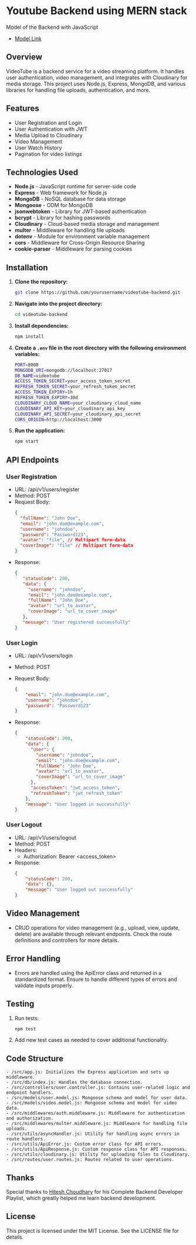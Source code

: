 # Youtube Backend using MERN stack

Model of the Backend with JavaScript 
- [Model Link](https://app.eraser.io/workspace/YtPqZ1VogxGy1jzIDkzj)


## Overview

VideoTube is a backend service for a video streaming platform. It handles user authentication, video management, and integrates with Cloudinary for media storage. This project uses Node.js, Express, MongoDB, and various libraries for handling file uploads, authentication, and more.

## Features

- User Registration and Login
- User Authentication with JWT
- Media Upload to Cloudinary
- Video Management
- User Watch History
- Pagination for video listings

## Technologies Used

- **Node.js** - JavaScript runtime for server-side code
- **Express** - Web framework for Node.js
- **MongoDB** - NoSQL database for data storage
- **Mongoose** - ODM for MongoDB
- **jsonwebtoken** - Library for JWT-based authentication
- **bcrypt** - Library for hashing passwords
- **Cloudinary** - Cloud-based media storage and management
- **multer** - Middleware for handling file uploads
- **dotenv** - Module for environment variable management
- **cors** - Middleware for Cross-Origin Resource Sharing
- **cookie-parser** - Middleware for parsing cookies

## Installation

1. **Clone the repository:**

   ```bash
   git clone https://github.com/yourusername/videotube-backend.git
   ```
2. **Navigate into the project directory:**
   ```bash
   cd videotube-backend
   ```
3. **Install dependencies:**
   ```bash
   npm install
   ```
4. **Create a ```.env``` file in the root directory with the following environment variables:**
   ```bash
   PORT=8000
   MONGODB_URI=mongodb://localhost:27017
   DB_NAME=videotube
   ACCESS_TOKEN_SECRET=your_access_token_secret
   REFRESH_TOKEN_SECRET=your_refresh_token_secret
   ACCESS_TOKEN_EXPIRY=1h
   REFRESH_TOKEN_EXPIRY=30d
   CLOUDINARY_CLOUD_NAME=your_cloudinary_cloud_name
   CLOUDINARY_API_KEY=your_cloudinary_api_key
   CLOUDINARY_API_SECRET=your_cloudinary_api_secret
   CORS_ORIGIN=http://localhost:3000
   ```
5. **Run the application:**
   ```bash
   npm start
   ```


## API Endpoints

### User Registration
- URL: /api/v1/users/register
- Method: POST
- Request Body:
    ```json
    {
      "fullName": "John Doe",
      "email": "john.doe@example.com",
      "username": "johndoe",
      "password": "Password123",
      "avatar": "file", // Multipart form-data
      "coverImage": "file" // Multipart form-data
    }
   ```
- Response:
    ```json
    {
       "statusCode": 200,
       "data": {
         "username": "johndoe",
         "email": "john.doe@example.com",
         "fullName": "John Doe",
         "avatar": "url_to_avatar",
         "coverImage": "url_to_cover_image"
       },
       "message": "User registered successfully"
    }
    ```
### User Login
- URL: /api/v1/users/login
- Method: POST
- Request Body:
    ```json
    {
        "email": "john.doe@example.com",
        "username": "johndoe",
        "password": "Password123"
    }
    ```

- Response:
    ```json
    {
        "statusCode": 200,
        "data": {
          "user": {
            "username": "johndoe",
            "email": "john.doe@example.com",
            "fullName": "John Doe",
            "avatar": "url_to_avatar",
            "coverImage": "url_to_cover_image"
          },
          "accessToken": "jwt_access_token",
          "refreshToken": "jwt_refresh_token"
        },
        "message": "User logged in successfully"
    }
    ```
### User Logout
- URL: /api/v1/users/logout
- Method: POST
- Headers:
    - Authorization: Bearer <access_token>
- Response:
    ```json
    {
        "statusCode": 200,
        "data": {},
        "message": "User logged out successfully"
    }
    ```

## Video Management
- CRUD operations for video management (e.g., upload, view, update, delete) are available through relevant endpoints. Check the route definitions and controllers for more details.

## Error Handling
- Errors are handled using the ApiError class and returned in a standardized format. Ensure to handle different types of errors and validate inputs properly.

## Testing
1. Run tests:
    ```bash
    npm test
    ```
2. Add new test cases as needed to cover additional functionality.

## Code Structure
    - /src/app.js: Initializes the Express application and sets up middleware.
    - /src/db/index.js: Handles the database connection.
    - /src/controllers/user.controller.js: Contains user-related logic and endpoint handlers.
    - /src/models/user.model.js: Mongoose schema and model for user data.
    - /src/models/video.model.js: Mongoose schema and model for video data.
    - /src/middlewares/auth.middleware.js: Middleware for authentication and authorization.
    - /src/middlewares/multer.middleware.js: Middleware for handling file uploads.
    - /src/utils/asyncHandler.js: Utility for handling async errors in route handlers.
    - /src/utils/ApiError.js: Custom error class for API errors.
    - /src/utils/ApiResponse.js: Custom response class for API responses.
    - /src/utils/cloudinary.js: Utility for uploading files to Cloudinary.
    - /src/routes/user.routes.js: Routes related to user operations.

## Thanks
Special thanks to [Hitesh Choudhary](https://youtu.be/7fjOw8ApZ1I?si=J0m9Yjs3vdXD4vUp) for his Complete Backend Developer Playlist, which greatly helped me learn backend development.

## License
This project is licensed under the MIT License. See the LICENSE file for details.



